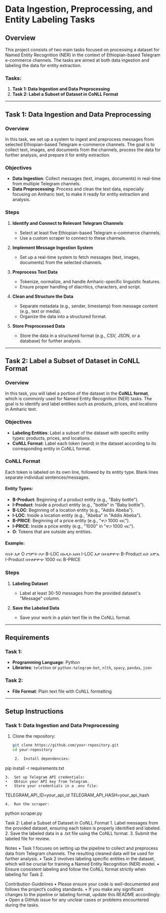 # Data Ingestion, Preprocessing, and Entity Labeling Tasks

## Overview
This project consists of two main tasks focused on processing a dataset for Named Entity Recognition (NER) in the context of Ethiopian-based Telegram e-commerce channels. The tasks are aimed at both data ingestion and labeling the data for entity extraction.

### Tasks:
1. **Task 1: Data Ingestion and Data Preprocessing**
2. **Task 2: Label a Subset of Dataset in CoNLL Format**

---

## Task 1: Data Ingestion and Data Preprocessing

### Overview
In this task, we set up a system to ingest and preprocess messages from selected Ethiopian-based Telegram e-commerce channels. The goal is to collect text, images, and documents from the channels, process the data for further analysis, and prepare it for entity extraction.

### Objectives
- **Data Ingestion**: Collect messages (text, images, documents) in real-time from multiple Telegram channels.
- **Data Preprocessing**: Process and clean the text data, especially focusing on Amharic text, to make it ready for entity extraction and analysis.

### Steps

1. **Identify and Connect to Relevant Telegram Channels**  
   - Select at least five Ethiopian-based Telegram e-commerce channels.
   - Use a custom scraper to connect to these channels.

2. **Implement Message Ingestion System**  
   - Set up a real-time system to fetch messages (text, images, documents) from the selected channels.

3. **Preprocess Text Data**  
   - Tokenize, normalize, and handle Amharic-specific linguistic features.
   - Ensure proper handling of diacritics, characters, and script.

4. **Clean and Structure the Data**  
   - Separate metadata (e.g., sender, timestamp) from message content (e.g., text or media).
   - Organize the data into a structured format.

5. **Store Preprocessed Data**  
   - Store the data in a structured format (e.g., CSV, JSON, or a database) for further analysis.

---

## Task 2: Label a Subset of Dataset in CoNLL Format

### Overview
In this task, you will label a portion of the dataset in the **CoNLL format**, which is commonly used for Named Entity Recognition (NER) tasks. The goal is to identify and label entities such as products, prices, and locations in Amharic text.

### Objectives
- **Labeling Entities**: Label a subset of the dataset with specific entity types: products, prices, and locations.
- **CoNLL Format**: Label each token (word) in the dataset according to its corresponding entity in CoNLL format.

### CoNLL Format
Each token is labeled on its own line, followed by its entity type. Blank lines separate individual sentences/messages.

#### Entity Types:
- **B-Product**: Beginning of a product entity (e.g., "Baby bottle").
- **I-Product**: Inside a product entity (e.g., "bottle" in "Baby bottle").
- **B-LOC**: Beginning of a location entity (e.g., "Addis Abeba").
- **I-LOC**: Inside a location entity (e.g., "Abeba" in "Addis Abeba").
- **B-PRICE**: Beginning of a price entity (e.g., "ዋጋ 1000 ብር").
- **I-PRICE**: Inside a price entity (e.g., "1000" in "ዋጋ 1000 ብር").
- **O**: Tokens that are outside any entities.

#### Example:

የቤት እቃ        O
የግምት ቦታ     B-LOC
በአዲስ አበባ    I-LOC
እቃ በተለዋዋጭ    B-Product
ቤት አሞሌ        I-Product
በተለዋዋጭ 1000 ብር   B-PRICE

### Steps

1. **Labeling Dataset**  
   - Label at least 30-50 messages from the provided dataset's "Message" column.

2. **Save the Labeled Data**  
   - Save your work in a plain text file in the CoNLL format.
   
---

## Requirements

### Task 1:
- **Programming Language**: Python
- **Libraries**: `telethon` or `python-telegram-bot`, `nltk`, `spacy`, `pandas`, `json`

### Task 2:
- **File Format**: Plain text file with CoNLL formatting

---

## Setup Instructions

### Task 1: Data Ingestion and Data Preprocessing

1. Clone the repository:
   ```bash
   git clone https://github.com/your-repository.git
   cd your-repository

	2.	Install dependencies:

pip install -r requirements.txt


	3.	Set up Telegram API credentials:
	•	Obtain your API key from Telegram.
	•	Store your credentials in a .env file:

TELEGRAM_API_ID=your_api_id
TELEGRAM_API_HASH=your_api_hash


	4.	Run the scraper:

python scraper.py



Task 2: Label a Subset of Dataset in CoNLL Format
	1.	Label messages from the provided dataset, ensuring each token is properly identified and labeled.
	2.	Save the labeled data in a .txt file using the CoNLL format.
	3.	Submit the labeled file for review.

Notes
	•	Task 1 focuses on setting up the pipeline to collect and preprocess data from Telegram channels. The resulting cleaned data will be used for further analysis.
	•	Task 2 involves labeling specific entities in the dataset, which will be crucial for training a Named Entity Recognition (NER) model.
	•	Ensure consistent labeling and follow the CoNLL format strictly when labeling for Task 2.

Contribution Guidelines
	•	Please ensure your code is well-documented and follows the project’s coding standards.
	•	If you make any significant changes to the pipeline or labeling format, update this README accordingly.
	•	Open a GitHub issue for any unclear cases or problems encountered during the tasks.
